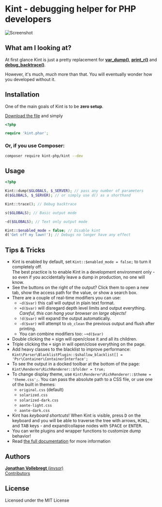 # Kint - debugging helper for PHP developers

![Screenshot](https://kint-php.github.io/kint/images/intro.png)

## What am I looking at?

At first glance Kint is just a pretty replacement for **[var_dump()](https://secure.php.net/function.var_dump)**, **[print_r()](https://secure.php.net/function.print_r)** and **[debug_backtrace()](https://secure.php.net/function.debug_backtrace)**.

However, it's much, *much* more than that. You will eventually wonder how you developed without it.

## Installation

One of the main goals of Kint is to be **zero setup**.

[Download the file](https://raw.githubusercontent.com/kint-php/kint/master/build/kint.phar) and simply
```php
<?php

require 'kint.phar';
```

### Or, if you use Composer:

```bash
composer require kint-php/kint --dev
```

## Usage

```php
<?php

Kint::dump($GLOBALS, $_SERVER); // pass any number of parameters
d($GLOBALS, $_SERVER); // or simply use d() as a shorthand

Kint::trace(); // Debug backtrace

s($GLOBALS); // Basic output mode

~d($GLOBALS); // Text only output mode

Kint::$enabled_mode = false; // Disable kint
d('Get off my lawn!'); // Debugs no longer have any effect
```

## Tips & Tricks

* Kint is enabled by default, set `Kint::$enabled_mode = false;` to turn it completely off.  
  The best practice is to enable Kint in a development environment only - so even if you accidentally leave a dump in production, no one will know.
* See the buttons on the right of the output? Click them to open a new tab, show the access path for the value, or show a search box.
* There are a couple of real-time modifiers you can use:
    * `~d($var)` this call will output in plain text format.
    * `+d($var)` will disregard depth level limits and output everything.  
      *Careful, this can hang your browser on large objects!*
    * `!d($var)` will expand the output automatically.
    * `-d($var)` will attempt to `ob_clean` the previous output and flush after printing.
    * You can combine modifiers too: `~+d($var)`
* Double clicking the <kbd>+</kbd> sign will open/close it and all its children.
* Triple clicking the <kbd>+</kbd> sign in will open/close everything on the page.
* Add heavy classes to the blacklist to improve performance:  
  `Kint\Parser\BlacklistPlugin::$shallow_blacklist[] = 'Psr\Container\ContainerInterface';`
* To see the output in a docked toolbar at the bottom of the page:  
  `Kint\Renderer\RichRenderer::$folder = true;`
* To change display theme, use `Kint\Renderer\RichRenderer::$theme = 'theme.css';`. You can pass the absolute path to a CSS file, or use one of the built in themes:
    * `original.css` (default)
    * `solarized.css`
    * `solarized-dark.css`
    * `aante-light.css`
    * `aante-dark.css`
* Kint has *keyboard shortcuts*! When Kint is visible, press <kbd>D</kbd> on the keyboard and you will be able to traverse the tree with arrows, <kbd>H</kbd><kbd>J</kbd><kbd>K</kbd><kbd>L</kbd>, and <kbd>TAB</kbd> keys - and expand/collapse nodes with <kbd>SPACE</kbd> or <kbd>ENTER</kbd>.
* You can write plugins and wrapper functions to customize dump behavior!
* Read [the full documentation](https://kint-php.github.io/kint/) for more information

## Authors

[**Jonathan Vollebregt** (jnvsor)](https://github.com/jnvsor)  
[Contributors](https://github.com/kint-php/kint/graphs/contributors)

## License

Licensed under the MIT License
